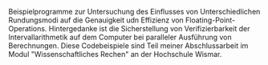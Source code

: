 Beispielprogramme zur Untersuchung des Einflusses von Unterschiedlichen Rundungsmodi auf die Genauigkeit udn Effizienz von Floating-Point-Operations.
Hintergedanke ist die Sicherstellung von Verifizierbarkeit der Intervallarithmetik auf dem Computer bei paralleler Ausführung von Berechnungen.
Diese Codebeispiele sind Teil meiner Abschlussarbeit im Modul "Wissenschaftliches Rechen" an der Hochschule Wismar.
